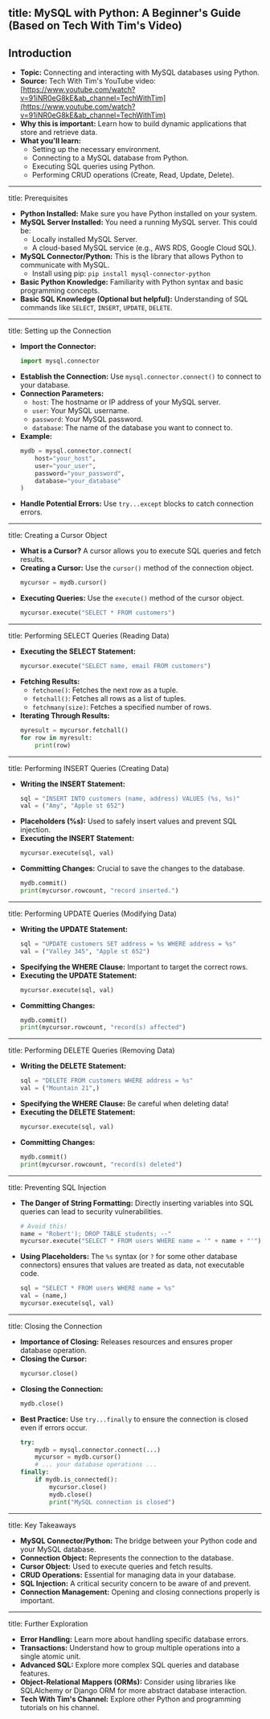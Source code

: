 
title: MySQL with Python: A Beginner's Guide (Based on Tech With Tim's Video)
---
## Introduction

* **Topic:** Connecting and interacting with MySQL databases using Python.
* **Source:**  Tech With Tim's YouTube video: [https://www.youtube.com/watch?v=91iNR0eG8kE&ab_channel=TechWithTim](https://www.youtube.com/watch?v=91iNR0eG8kE&ab_channel=TechWithTim)
* **Why this is important:** Learn how to build dynamic applications that store and retrieve data.
* **What you'll learn:**
    * Setting up the necessary environment.
    * Connecting to a MySQL database from Python.
    * Executing SQL queries using Python.
    * Performing CRUD operations (Create, Read, Update, Delete).

---
title: Prerequisites

* **Python Installed:** Make sure you have Python installed on your system.
* **MySQL Server Installed:** You need a running MySQL server. This could be:
    * Locally installed MySQL Server.
    * A cloud-based MySQL service (e.g., AWS RDS, Google Cloud SQL).
* **MySQL Connector/Python:** This is the library that allows Python to communicate with MySQL.
    * Install using pip: `pip install mysql-connector-python`
* **Basic Python Knowledge:** Familiarity with Python syntax and basic programming concepts.
* **Basic SQL Knowledge (Optional but helpful):** Understanding of SQL commands like `SELECT`, `INSERT`, `UPDATE`, `DELETE`.

---
title: Setting up the Connection

* **Import the Connector:**
  ```python
  import mysql.connector
  ```
* **Establish the Connection:** Use `mysql.connector.connect()` to connect to your database.
* **Connection Parameters:**
    * `host`: The hostname or IP address of your MySQL server.
    * `user`: Your MySQL username.
    * `password`: Your MySQL password.
    * `database`: The name of the database you want to connect to.
* **Example:**
  ```python
  mydb = mysql.connector.connect(
      host="your_host",
      user="your_user",
      password="your_password",
      database="your_database"
  )
  ```
* **Handle Potential Errors:** Use `try...except` blocks to catch connection errors.

---
title: Creating a Cursor Object

* **What is a Cursor?** A cursor allows you to execute SQL queries and fetch results.
* **Creating a Cursor:** Use the `cursor()` method of the connection object.
  ```python
  mycursor = mydb.cursor()
  ```
* **Executing Queries:** Use the `execute()` method of the cursor object.
  ```python
  mycursor.execute("SELECT * FROM customers")
  ```

---
title: Performing SELECT Queries (Reading Data)

* **Executing the SELECT Statement:**
  ```python
  mycursor.execute("SELECT name, email FROM customers")
  ```
* **Fetching Results:**
    * `fetchone()`: Fetches the next row as a tuple.
    * `fetchall()`: Fetches all rows as a list of tuples.
    * `fetchmany(size)`: Fetches a specified number of rows.
* **Iterating Through Results:**
  ```python
  myresult = mycursor.fetchall()
  for row in myresult:
      print(row)
  ```

---
title: Performing INSERT Queries (Creating Data)

* **Writing the INSERT Statement:**
  ```python
  sql = "INSERT INTO customers (name, address) VALUES (%s, %s)"
  val = ("Amy", "Apple st 652")
  ```
* **Placeholders (%s):**  Used to safely insert values and prevent SQL injection.
* **Executing the INSERT Statement:**
  ```python
  mycursor.execute(sql, val)
  ```
* **Committing Changes:**  Crucial to save the changes to the database.
  ```python
  mydb.commit()
  print(mycursor.rowcount, "record inserted.")
  ```

---
title: Performing UPDATE Queries (Modifying Data)

* **Writing the UPDATE Statement:**
  ```python
  sql = "UPDATE customers SET address = %s WHERE address = %s"
  val = ("Valley 345", "Apple st 652")
  ```
* **Specifying the WHERE Clause:**  Important to target the correct rows.
* **Executing the UPDATE Statement:**
  ```python
  mycursor.execute(sql, val)
  ```
* **Committing Changes:**
  ```python
  mydb.commit()
  print(mycursor.rowcount, "record(s) affected")
  ```

---
title: Performing DELETE Queries (Removing Data)

* **Writing the DELETE Statement:**
  ```python
  sql = "DELETE FROM customers WHERE address = %s"
  val = ("Mountain 21",)
  ```
* **Specifying the WHERE Clause:** Be careful when deleting data!
* **Executing the DELETE Statement:**
  ```python
  mycursor.execute(sql, val)
  ```
* **Committing Changes:**
  ```python
  mydb.commit()
  print(mycursor.rowcount, "record(s) deleted")
  ```

---
title: Preventing SQL Injection

* **The Danger of String Formatting:** Directly inserting variables into SQL queries can lead to security vulnerabilities.
  ```python
  # Avoid this!
  name = "Robert'); DROP TABLE students; --"
  mycursor.execute("SELECT * FROM users WHERE name = '" + name + "'")
  ```
* **Using Placeholders:**  The `%s` syntax (or `?` for some other database connectors) ensures that values are treated as data, not executable code.
  ```python
  sql = "SELECT * FROM users WHERE name = %s"
  val = (name,)
  mycursor.execute(sql, val)
  ```

---
title: Closing the Connection

* **Importance of Closing:** Releases resources and ensures proper database operation.
* **Closing the Cursor:**
  ```python
  mycursor.close()
  ```
* **Closing the Connection:**
  ```python
  mydb.close()
  ```
* **Best Practice:** Use `try...finally` to ensure the connection is closed even if errors occur.
  ```python
  try:
      mydb = mysql.connector.connect(...)
      mycursor = mydb.cursor()
      # ... your database operations ...
  finally:
      if mydb.is_connected():
          mycursor.close()
          mydb.close()
          print("MySQL connection is closed")
  ```

---
title: Key Takeaways

* **MySQL Connector/Python:** The bridge between your Python code and your MySQL database.
* **Connection Object:** Represents the connection to the database.
* **Cursor Object:** Used to execute queries and fetch results.
* **CRUD Operations:**  Essential for managing data in your database.
* **SQL Injection:** A critical security concern to be aware of and prevent.
* **Connection Management:**  Opening and closing connections properly is important.

---
title: Further Exploration

* **Error Handling:** Learn more about handling specific database errors.
* **Transactions:** Understand how to group multiple operations into a single atomic unit.
* **Advanced SQL:** Explore more complex SQL queries and database features.
* **Object-Relational Mappers (ORMs):** Consider using libraries like SQLAlchemy or Django ORM for more abstract database interaction.
* **Tech With Tim's Channel:** Explore other Python and programming tutorials on his channel.
